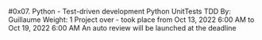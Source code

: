 #0x07. Python - Test-driven development
Python
UnitTests
TDD
 By: Guillaume
 Weight: 1
 Project over - took place from Oct 13, 2022 6:00 AM to Oct 19, 2022 6:00 AM
 An auto review will be launched at the deadline
